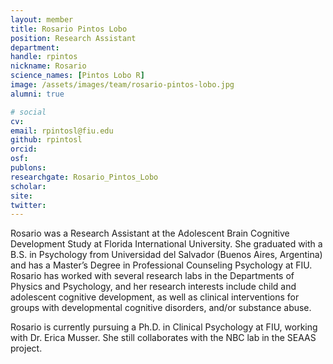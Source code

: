```yaml
---
layout: member
title: Rosario Pintos Lobo
position: Research Assistant
department:
handle: rpintos
nickname: Rosario
science_names: [Pintos Lobo R]
image: /assets/images/team/rosario-pintos-lobo.jpg
alumni: true

# social
cv:
email: rpintosl@fiu.edu
github: rpintosl
orcid:
osf:
publons:
researchgate: Rosario_Pintos_Lobo
scholar:
site:
twitter:
---
```


Rosario was a Research Assistant at the Adolescent Brain Cognitive Development Study at Florida International University. She graduated with a B.S. in Psychology from Universidad del Salvador (Buenos Aires, Argentina) and has a Master’s Degree in Professional Counseling Psychology at FIU. Rosario has worked with several research labs in the Departments of Physics and Psychology, and her research interests include child and adolescent cognitive development, as well as clinical interventions for groups with developmental cognitive disorders, and/or substance abuse.

Rosario is currently pursuing a Ph.D. in Clinical Psychology at FIU, working with Dr. Erica Musser. She still collaborates with the NBC lab in the SEAAS project.
